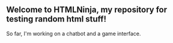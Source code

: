 ## Welcome to HTMLNinja, my repository for testing random html stuff!

So far, I'm working on a chatbot and a game interface.
